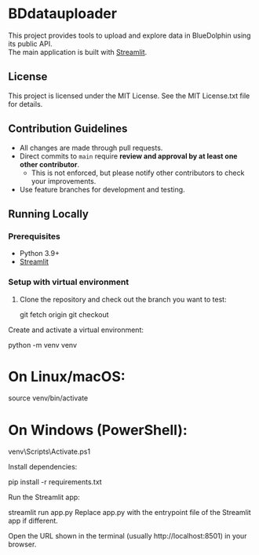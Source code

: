 # BDdatauploader

This project provides tools to upload and explore data in BlueDolphin using its public API.  
The main application is built with [Streamlit](https://streamlit.io).

## License
This project is licensed under the MIT License. See the MIT License.txt file for details.

## Contribution Guidelines
- All changes are made through pull requests.
- Direct commits to `main` require **review and approval by at least one other contributor**.
    - This is not enforced, but please notify other contributors to check your improvements.
- Use feature branches for development and testing.

## Running Locally

### Prerequisites
- Python 3.9+
- [Streamlit](https://docs.streamlit.io/library/get-started/installation)

### Setup with virtual environment
1. Clone the repository and check out the branch you want to test:
   
   git fetch origin <branch-name>
   git checkout <branch-name>

Create and activate a virtual environment:

  python -m venv venv
  # On Linux/macOS:
  source venv/bin/activate
  # On Windows (PowerShell):
  venv\Scripts\Activate.ps1

Install dependencies:

  pip install -r requirements.txt

Run the Streamlit app:

  streamlit run app.py
  Replace app.py with the entrypoint file of the Streamlit app if different.

Open the URL shown in the terminal (usually http://localhost:8501) in your browser.

